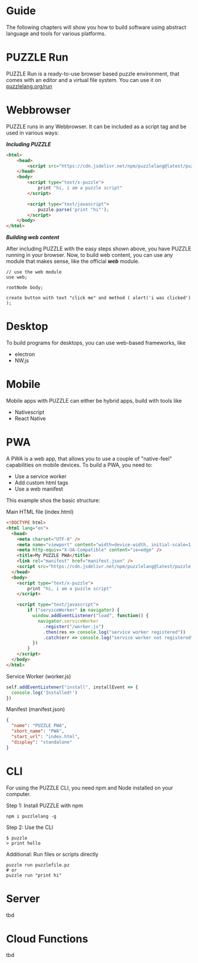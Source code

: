 # Guide

The following chapters will show you how to build software using abstract language and tools for various platforms.


# PUZZLE Run

PUZZLE Run is a ready-to-use browser based puzzle environment, that comes with an editor and a virtual file system. You can use it  on [puzzlelang.org/run](https://puzzlelang.org/run)

# Webbrowser

PUZZLE runs in any Webbrowser. It can be included as a script tag and be used in various ways:

***Including PUZZLE***

```html
<html>
	<head>
		<script src="https://cdn.jsdelivr.net/npm/puzzlelang@latest/puzzle.browser.js"></script>
	</head>
	<body>
		<script type="text/x-puzzle">
			print "hi, i am a puzzle script"
		</script>

		<script type="text/javascript">
			puzzle.parse('print "hi"');
		</script>
	</body>
</html>
```

***Building web content***

After including PUZZLE with the easy steps shown above, you have PUZZLE running in your browser. Now, to build web content, you can use any module that makes sense, like the official ***web*** module.

```puzzle
// use the web module
use web;

rootNode body;

create button with text "click me" and method ( alert('i was clicked') );
```

# Desktop

To build programs for desktops, you can use web-based frameworks, like

* electron
* NW.js


# Mobile

Mobile apps with PUZZLE can either be hybrid apps, build with tools like

* Nativescript
* React Native


# PWA

A PWA is a web app, that allows you to use a couple of "native-feel" capabilities on mobile devices.
To build a PWA, you need to:

* Use a service worker
* Add custom html tags
* Use a web manifest

This example shos the basic structure:

Main HTML file (index.html)

```html
<!DOCTYPE html>
<html lang="en">
  <head>
    <meta charset="UTF-8" />
    <meta name="viewport" content="width=device-width, initial-scale=1.0" />
    <meta http-equiv="X-UA-Compatible" content="ie=edge" />
    <title>My PUZZLE PWA</title>
    <link rel="manifest" href="manifest.json" />
    <script src="https://cdn.jsdelivr.net/npm/puzzlelang@latest/puzzle.browser.js"></script>
  </head>
  <body>
    <script type="text/x-puzzle">
		print "hi, i am a puzzle script"
	</script>

	<script type="text/javascript">
		if ("serviceWorker" in navigator) {
		  window.addEventListener("load", function() {
		    navigator.serviceWorker
		      .register("/worker.js")
		      .then(res => console.log("service worker registered"))
		      .catch(err => console.log("service worker not registered", err))
		  })
		}
	</script>
  </body>
</html>
```

Service Worker (worker.js)

```javascript
self.addEventListener("install", installEvent => {
  console.log('Installed!')
})
```

Manifest (manifest.json)

```json
{
  "name": "PUZZLE PWA",
  "short_name": "PWA",
  "start_url": "index.html",
  "display": "standalone"
}
```

# CLI

For using the PUZZLE CLI, you need npm and Node installed on your computer.

Step 1: Install PUZZLE with npm

```shell
npm i puzzlelang -g
```

Step 2: Use the CLI

```shell
$ puzzle
> print hello
```

Additional: Run files or scripts directly

```shell
puzzle run puzzlefile.pz
# or
puzzle run "print hi"
```

# Server

tbd

# Cloud Functions

tbd